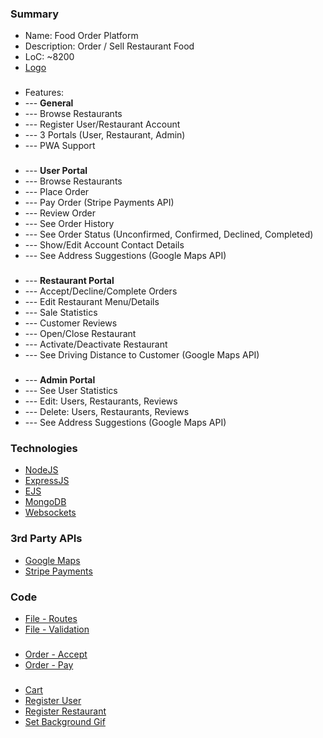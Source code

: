 ### Summary
- Name: Food Order Platform
- Description: Order / Sell Restaurant Food
- LoC: ~8200
- [Logo](https://github.com/Sinc0/NodeFoodOrderingPlatform/blob/master/public/icon.png)
###
- Features:
- \--- **General**
- \--- Browse Restaurants
- \--- Register User/Restaurant Account
- \--- 3 Portals (User, Restaurant, Admin)
- \--- PWA Support
###
- \--- **User Portal** 
- \--- Browse Restaurants
- \--- Place Order
- \--- Pay Order (Stripe Payments API)
- \--- Review Order
- \--- See Order History
- \--- See Order Status (Unconfirmed, Confirmed, Declined, Completed)
- \--- Show/Edit Account Contact Details
- \--- See Address Suggestions (Google Maps API)
###
- \--- **Restaurant Portal**
- \--- Accept/Decline/Complete Orders
- \--- Edit Restaurant Menu/Details
- \--- Sale Statistics
- \--- Customer Reviews
- \--- Open/Close Restaurant
- \--- Activate/Deactivate Restaurant
- \--- See Driving Distance to Customer (Google Maps API)
###
- \--- **Admin Portal** 
- \--- See User Statistics
- \--- Edit: Users, Restaurants, Reviews
- \--- Delete: Users, Restaurants, Reviews
- \--- See Address Suggestions (Google Maps API)

### Technologies
- [NodeJS](https://www.nodejs.org)
- [ExpressJS]()
- [EJS]()
- [MongoDB]()
- [Websockets]()

### 3rd Party APIs
- [Google Maps](https://developers.google.com/maps)
- [Stripe Payments](https://stripe.com/payments)

### Code
- [File - Routes](https://github.com/Sinc0/NodeFoodOrderingPlatform/blob/master/routes.js)
- [File - Validation](https://github.com/Sinc0/NodeFoodOrderingPlatform/blob/master/validation.js)
###
- [Order - Accept](https://github.com/Sinc0/NodeFoodOrderingPlatform/blob/master/controllers/portal.js#L283-L297)
- [Order - Pay](https://github.com/Sinc0/NodeFoodOrderingPlatform/blob/master/controllers/user.js#L624-L648)
###
- [Cart](https://github.com/Sinc0/NodeFoodOrderingPlatform/blob/master/views/user-restaurant-detail.ejs#L32-L301)
- [Register User](https://github.com/Sinc0/NodeFoodOrderingPlatform/blob/master/controllers/user.js#L486-L524)
- [Register Restaurant](https://github.com/Sinc0/NodeFoodOrderingPlatform/blob/master/controllers/user.js#L527-L574)
- [Set Background Gif](https://github.com/Sinc0/NodeFoodOrderingPlatform/blob/master/views/user-index.ejs#L19-L31)